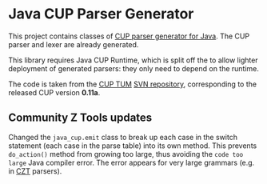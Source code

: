 # Java CUP Parser Generator

This project contains classes of [CUP parser generator for Java][cup-tum].
The CUP parser and lexer are already generated.

This library requires Java CUP Runtime, which is split off the to allow
lighter deployment of generated parsers: they only need to depend on the runtime.

The code is taken from the [CUP TUM][cup-tum] [SVN repository][cup-svn],
corresponding to the released CUP version **0.11a**.

[cup-tum]: http://www2.cs.tum.edu/projects/cup/
[cup-svn]: https://www2.in.tum.de/repos/cup/develop/

## Community Z Tools updates

Changed the `java_cup.emit` class to break up each case in the switch statement
(each case in the parse table) into its own method. This prevents `do_action()`
method from growing too large, thus avoiding the `code too large` Java compiler
error. The error appears for very large grammars (e.g. in [CZT][czt] parsers).

[czt]: http://czt.sourceforge.net/parser

